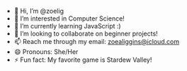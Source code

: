- 👋 Hi, I’m @zoelig
- 👀 I’m interested in Computer Science!
- 🌱 I’m currently learning JavaScript :)
- 💞️ I’m looking to collaborate on beginner projects!
- 📫 Reach me through my email: zoealiggins@icloud.com
- 😄 Pronouns: She/Her 
- ⚡ Fun fact: My favorite game is Stardew Valley!

